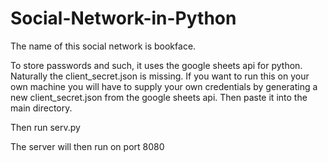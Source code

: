 # Social-Network-in-Python
The name of this social network is bookface.

To store passwords and such, it uses the google sheets api for python. Naturally the client_secret.json is missing. If you want to run this on your own machine you will have to supply your own credentials by generating a new client_secret.json from the google sheets api. Then paste it into the main directory.

Then run serv.py

The server will then run on port 8080
